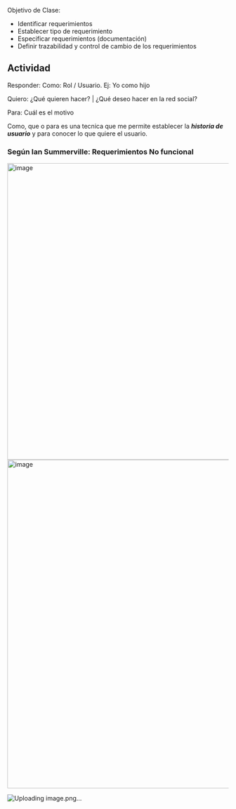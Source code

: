 Objetivo de Clase:
- Identificar requerimientos
- Establecer tipo de requerimiento
- Especificar requerimientos (documentación)
- Definir trazabilidad y control de cambio de los requerimientos

## Actividad

Responder:
Como: Rol / Usuario. Ej: Yo como hijo

Quiero: ¿Qué quieren hacer? | ¿Qué deseo hacer en la red social?

Para: Cuál es el motivo

Como, que o para es una tecnica que me permite establecer la ***historia de usuario*** y para conocer lo que quiere el usuario.

### Según Ian Summerville: Requerimientos No funcional

<img width="1421" height="675" alt="image" src="https://github.com/user-attachments/assets/0494bcef-1c73-46e8-8693-dc5b1ec052a5" />


<img width="1304" height="748" alt="image" src="https://github.com/user-attachments/assets/9e785e82-29be-4e9a-8d72-0bef8216b196" />

![Uploading image.png…]()

